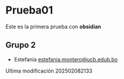 # Prueba01

Este es la primera prueba con **obsidian**

## Grupo 2

* Estefanía <estefania.montero@ucb.edub.bo>


Ultima modificación 202502082133
